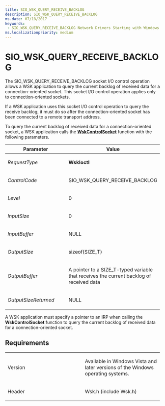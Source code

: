 ```yaml
---
title: SIO_WSK_QUERY_RECEIVE_BACKLOG
description: SIO_WSK_QUERY_RECEIVE_BACKLOG
ms.date: 07/18/2017
keywords:
 - SIO_WSK_QUERY_RECEIVE_BACKLOG Network Drivers Starting with Windows Vista
ms.localizationpriority: medium
---
```


# SIO\_WSK\_QUERY\_RECEIVE\_BACKLOG


The SIO\_WSK\_QUERY\_RECEIVE\_BACKLOG socket I/O control operation allows a WSK application to query the current backlog of received data for a connection-oriented socket. This socket I/O control operation applies only to connection-oriented sockets.

If a WSK application uses this socket I/O control operation to query the receive backlog, it must do so after the connection-oriented socket has been connected to a remote transport address.

To query the current backlog of received data for a connection-oriented socket, a WSK application calls the [**WskControlSocket**](/windows-hardware/drivers/ddi/wsk/nc-wsk-pfn_wsk_control_socket) function with the following parameters.

<table>
<colgroup>
<col width="50%" />
<col width="50%" />
</colgroup>
<thead>
<tr class="header">
<th>Parameter</th>
<th>Value</th>
</tr>
</thead>
<tbody>
<tr class="odd">
<td><p><em>RequestType</em></p></td>
<td><p><strong>WskIoctl</strong></p></td>
</tr>
<tr class="even">
<td><p><em>ControlCode</em></p></td>
<td><p>SIO_WSK_QUERY_RECEIVE_BACKLOG</p></td>
</tr>
<tr class="odd">
<td><p><em>Level</em></p></td>
<td><p>0</p></td>
</tr>
<tr class="even">
<td><p><em>InputSize</em></p></td>
<td><p>0</p></td>
</tr>
<tr class="odd">
<td><p><em>InputBuffer</em></p></td>
<td><p>NULL</p></td>
</tr>
<tr class="even">
<td><p><em>OutputSize</em></p></td>
<td><p>sizeof(SIZE_T)</p></td>
</tr>
<tr class="odd">
<td><p><em>OutputBuffer</em></p></td>
<td><p>A pointer to a SIZE_T-typed variable that receives the current backlog of received data</p></td>
</tr>
<tr class="even">
<td><p><em>OutputSizeReturned</em></p></td>
<td><p>NULL</p></td>
</tr>
</tbody>
</table>

A WSK application must specify a pointer to an IRP when calling the **WskControlSocket** function to query the current backlog of received data for a connection-oriented socket.

Requirements
------------

<table>
<colgroup>
<col width="50%" />
<col width="50%" />
</colgroup>
<tbody>
<tr class="odd">
<td><p>Version</p></td>
<td><p>Available in Windows Vista and later versions of the Windows operating systems.</p></td>
</tr>
<tr class="even">
<td><p>Header</p></td>
<td>Wsk.h (include Wsk.h)</td>
</tr>
</tbody>
</table>

 

